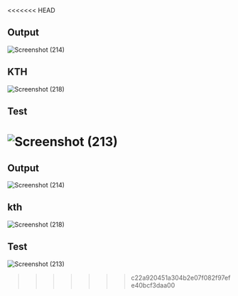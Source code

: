 

<<<<<<< HEAD
## Output

![Screenshot (214)](https://user-images.githubusercontent.com/98957434/161643507-31e1ca71-34eb-471e-9e77-4c4047bbb646.png)

## KTH

![Screenshot (218)](https://user-images.githubusercontent.com/98957434/161645670-2e958744-35a6-4445-b8a0-4182b528037b.png)


## Test

![Screenshot (213)](https://user-images.githubusercontent.com/98957434/161643955-d21f4b2d-0020-4f4b-a9de-4ac22939be98.png)
=======

## Output

![Screenshot (214)](https://user-images.githubusercontent.com/98957434/161646619-e7c15b20-9482-4026-b50b-93bbec7e9027.png)

## kth

![Screenshot (218)](https://user-images.githubusercontent.com/98957434/161646941-4e0f1582-26a8-4e97-b428-707813bf7a10.png)


## Test
![Screenshot (213)](https://user-images.githubusercontent.com/98957434/161646847-81090d20-68c6-497c-a3e4-228c94b2dff2.png)
>>>>>>> c22a920451a304b2e07f082f97efe40bcf3daa00
